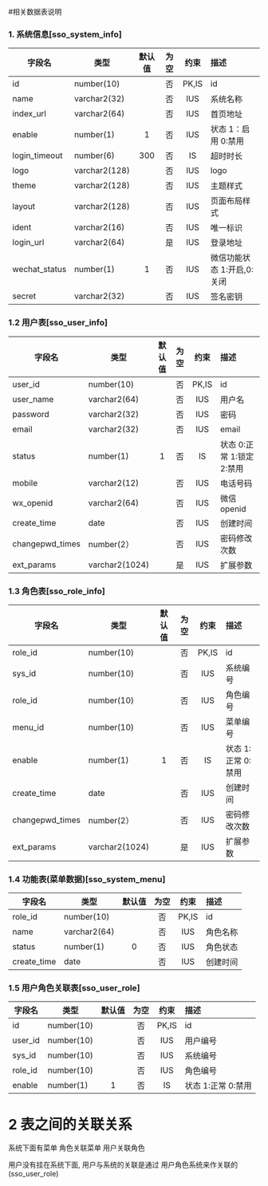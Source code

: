 #相关数据表说明

### 1. 系统信息[sso_system_info]

| 字段名             | 类型          | 默认值   | 为空 | 约束   | 描述                   |
| ----------------- | ------------ | :-----: | :--: | :---: | :--------------------- |
| id                | number(10) |           |  否  | PK,IS | id                     |
| name              | varchar2(32) |         |  否  |  IUS  | 系统名称                |
| index_url         | varchar2(64) |         |  否  |  IUS  | 首页地址                |
| enable            | number(1)    |   1     |  否  |  IUS  | 状态 1：启用 0:禁用      |
| login_timeout     | number(6)    | 300     |  否  |  IS   | 超时时长                |
| logo              | varchar2(128)|         |  否  |  IUS  | logo                   |
| theme             | varchar2(128) |        |  否  |  IUS  | 主题样式                |
| layout            | varchar2(128) |        |  否  |  IUS  | 页面布局样式             |
| ident             | varchar2(16) |         |  否  |  IUS  | 唯一标识                 |
| login_url         | varchar2(64) |         |  是  |  IUS  | 登录地址                 |
| wechat_status     | number(1)    |    1    |  否  |  IUS  | 微信功能状态 1:开启,0:关闭 |
| secret            | varchar2(32) |         |  否  |  IUS  | 签名密钥                 |


### 1.2 用户表[sso_user_info]

| 字段名             | 类型          | 默认值   | 为空 | 约束   | 描述                   |
| ----------------- | ------------ | :-----: | :--: | :---: | :--------------------- |
| user_id           | number(10) |           |  否  | PK,IS | id                     |
| user_name         | varchar2(64) |         |  否  |  IUS  | 用户名                  |
| password          | varchar2(32) |         |  否  |  IUS  | 密码                    |
| email             | varchar2(32) |         |  否  |  IUS  | email      |
| status            | number(1)    |   1     |  否  |  IS   | 状态 0:正常 1:锁定 2:禁用 |
| mobile            | varchar2(12)|          |  否  |  IUS  | 电话号码                 |
| wx_openid         | varchar2(64) |         |  否  |  IUS  | 微信openid              |
| create_time       | date         |         |  否  |  IUS  | 创建时间                  |
| changepwd_times   | number(2）   |         |  否  |  IUS  | 密码修改次数               |
| ext_params        | varchar2(1024)|        |  是  |  IUS  | 扩展参数                 |

### 1.3 角色表[sso_role_info]

| 字段名             | 类型          | 默认值   | 为空 | 约束   | 描述                   |
| ----------------- | ------------ | :-----: | :--: | :---: | :--------------------- |
| role_id           | number(10) |           |  否  | PK,IS | id                     |
| sys_id            | number(10) |           |  否  |  IUS  | 系统编号                 |
| role_id           | number(10) |           |  否  |  IUS  | 角色编号                 |
| menu_id           | number(10) |           |  否  |  IUS  | 菜单编号                 |
| enable            | number(1)  |   1     |  否  |  IS   | 状态 1:正常 0:禁用          |
| create_time       | date         |         |  否  |  IUS  | 创建时间                  |
| changepwd_times   | number(2）   |         |  否  |  IUS  | 密码修改次数               |
| ext_params        | varchar2(1024)|        |  是  |  IUS  | 扩展参数                 |

### 1.4 功能表(菜单数据)[sso_system_menu]

| 字段名             | 类型          | 默认值   | 为空 | 约束   | 描述                     |
| ----------------- | ------------ | :-----: | :--: | :---: | :---------------------  |
| role_id           | number(10)   |           |  否  | PK,IS | id                     |
| name              | varchar2(64) |           |  否  |  IUS  | 角色名称                |
| status            | number(1)    |     0     |  否  |  IUS  | 角色状态                 |
| create_time       | date         |           |  否  |  IUS  | 创建时间                  |


### 1.5 用户角色关联表[sso_user_role]

| 字段名             | 类型          | 默认值   | 为空 | 约束   | 描述                   |
| ----------------- | ------------ | :-----: | :--: | :---: | :--------------------- |
| id                | number(10)   |         |  否  | PK,IS | id                     |
| user_id           | number(10)   |         |  否  |  IUS  | 用户编号                |
| sys_id            | number(10)   |         |  否  |  IUS  | 系统编号                |
| role_id           | number(10)   |         |  否  |  IUS  | 角色编号                |
| enable            | number(1)    |   1     |  否  |  IS   | 状态 1:正常 0:禁用       |


# 2 表之间的关联关系
系统下面有菜单
角色关联菜单
用户关联角色

用户没有挂在系统下面, 用户与系统的关联是通过 用户角色系统来作关联的(sso_user_role)
